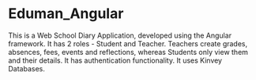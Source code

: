 # Eduman_Angular
 This is a Web School Diary Application, developed using the Angular framework. It has 2 roles - Student and Teacher. Teachers create grades, absences, fees, events and reflections, whereas Students only view them and their details. It has authentication functionality. It uses Kinvey Databases.
